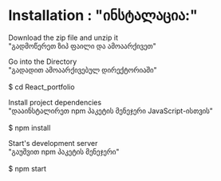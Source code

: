 # Installation : "ინსტალაცია:"

Download the zip file and unzip it</br>
"გადმოწერეთ ზიპ ფაილი და ამოაარქივეთ"

Go into the Directory</br>
"გადადით ამოაარქივებულ დირექტორიაში"</br></br>
$ cd React_portfolio


Install project dependencies</br>
"დააინსტალირეთ npm პაკეტის მენეჯერი JavaScript-ისთვის"</br></br>
$ npm install

Start's development server</br>
"გაუშვით npm პაკეტის მენეჯერი"</br></br>
$ npm start
